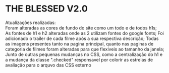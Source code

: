 # THE BLESSED V2.0

Atualizações realizadas:               
Foram alteradas as cores de fundo do site como um todo e de todos h1s;          
As fontes de h1 e h2 alteradas onde as 2 utilizam fontes do google fonts;
Foi adicionado o trailer de cada filme após a sua respectiva descrição;
Todas as imagens presentes tanto na pagina principal, quanto nas paginas de categoria de filmes foram alteradas para que flexiveis ao tamanho da janela;
Junto de outras pequenas mudanças no CSS, como a centralização do h1 e  a mudança da classe ".checked" responsavel por colorir as estrelas de avaliação para o arquvo das CSS externo 


